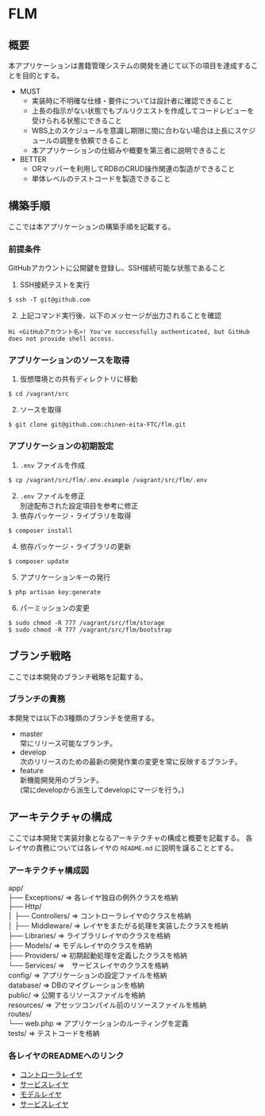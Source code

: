 # FLM

## 概要
本アプリケーションは書籍管理システムの開発を通じて以下の項目を達成することを目的とする。  
- MUST
  - 実装時に不明確な仕様・要件については設計者に確認できること
  - 上長の指示がない状態でもプルリクエストを作成してコードレビューを受けられる状態にできること
  - WBS上のスケジュールを意識し期限に間に合わない場合は上長にスケジュールの調整を依頼できること
  - 本アプリケーションの仕組みや概要を第三者に説明できること
- BETTER
  - ORマッパーを利用してRDBのCRUD操作関連の製造ができること
  - 単体レベルのテストコードを製造できること

## 構築手順
ここでは本アプリケーションの構築手順を記載する。

### 前提条件
GitHubアカウントに公開鍵を登録し、SSH接続可能な状態であること  
1. SSH接続テストを実行  
```
$ ssh -T git@github.com
```
2. 上記コマンド実行後、以下のメッセージが出力されることを確認  
```
Hi <GitHubアカウント名>! You've successfully authenticated, but GitHub does not provide shell access.
```

### アプリケーションのソースを取得  
1. 仮想環境との共有ディレクトリに移動
```
$ cd /vagrant/src
```
2. ソースを取得
```
$ git clone git@github.com:chinen-eita-FTC/flm.git
```

### アプリケーションの初期設定
1. `.env` ファイルを作成  
```
$ cp /vagrant/src/flm/.env.example /vagrant/src/flm/.env
```
2. `.env` ファイルを修正  
別途配布された設定項目を参考に修正  
3. 依存パッケージ・ライブラリを取得  
```
$ composer install
```
4. 依存パッケージ・ライブラリの更新
```
$ composer update
```
5. アプリケーションキーの発行
```
$ php artisan key:generate
```
6. パーミッションの変更
```
$ sudo chmod -R 777 /vagrant/src/flm/storage
$ sudo chmod -R 777 /vagrant/src/flm/bootstrap
```

## ブランチ戦略
ここでは本開発のブランチ戦略を記載する。

### ブランチの責務
本開発では以下の3種類のブランチを使用する。  
- master  
常にリリース可能なブランチ。
- develop  
次のリリースのための最新の開発作業の変更を常に反映するブランチ。
- feature  
新機能開発用のブランチ。  
(常にdevelopから派生してdevelopにマージを行う。)

## アーキテクチャの構成
ここでは本開発で実装対象となるアーキテクチャの構成と概要を記載する。
各レイヤの責務については各レイヤの `README.md` に説明を譲ることとする。  

### アーキテクチャ構成図  
app/  
  ├── Exceptions/ ⇒ 各レイヤ独自の例外クラスを格納  
  ├── Http/  
  │   ├── Controllers/ ⇒ コントローラレイヤのクラスを格納   
  │   ├── Middleware/ ⇒ レイヤをまたがる処理を実装したクラスを格納  
  ├── Libraries/ ⇒ ライブラリレイヤのクラスを格納  
  ├── Models/ ⇒ モデルレイヤのクラスを格納  
  ├── Providers/ ⇒ 初期起動処理を定義したクラスを格納  
  └── Services/  ⇒　サービスレイヤのクラスを格納   
config/ ⇒ アプリケーションの設定ファイルを格納  
database/ ⇒ DBのマイグレーションを格納  
public/ ⇒ 公開するリソースファイルを格納  
resources/ ⇒ アセッツコンパイル前のリソースファイルを格納  
routes/  
  └── web.php ⇒ アプリケーションのルーティングを定義  
tests/ ⇒ テストコードを格納  

### 各レイヤのREADMEへのリンク
- [コントローラレイヤ](https://github.com/chinen-eita-FTC/flm/tree/master/app/Http/Controllers) 
- [サービスレイヤ](https://github.com/chinen-eita-FTC/flm/tree/master/app/Services)
- [モデルレイヤ](https://github.com/chinen-eita-FTC/flm/tree/master/app/Models)
- [サービスレイヤ](https://github.com/chinen-eita-FTC/flm/tree/master/app/Services)
